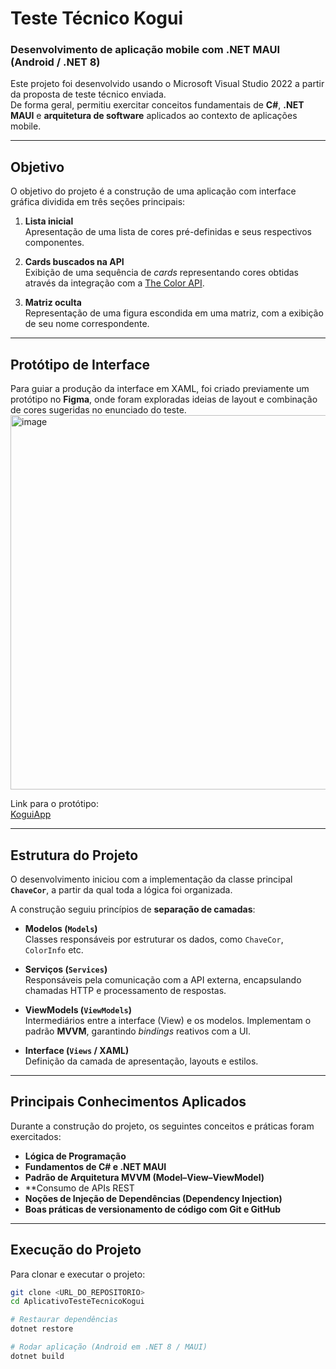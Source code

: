 # Teste Técnico Kogui

### Desenvolvimento de aplicação mobile com .NET MAUI (Android / .NET 8)

Este projeto foi desenvolvido usando o Microsoft Visual Studio 2022 a partir da proposta de teste técnico enviada.  
De forma geral, permitiu exercitar conceitos fundamentais de **C#**, **.NET MAUI** e **arquitetura de software** aplicados ao contexto de aplicações mobile.

---

## Objetivo

O objetivo do projeto é a construção de uma aplicação com interface gráfica dividida em três seções principais:

1. **Lista inicial**  
   Apresentação de uma lista de cores pré-definidas e seus respectivos componentes.

2. **Cards buscados na API**  
   Exibição de uma sequência de *cards* representando cores obtidas através da integração com a [The Color API](https://www.thecolorapi.com/).

3. **Matriz oculta**  
   Representação de uma figura escondida em uma matriz, com a exibição de seu nome correspondente.

---

## Protótipo de Interface

Para guiar a produção da interface em XAML, foi criado previamente um protótipo no **Figma**, onde foram exploradas ideias de layout e combinação de cores sugeridas no enunciado do teste.  
<img width="989" height="599" alt="image" src="https://github.com/user-attachments/assets/bd40f4bf-a5fe-40d0-bcc9-19a25c50e4b1" />

Link para o protótipo:  
[KoguiApp](https://www.figma.com/proto/ma71HgJPr08EItZ1Dp1i9L/KoguiApp?node-id=0-1&t=6fgjSg56FoMgFd2P-1)

---

## Estrutura do Projeto

O desenvolvimento iniciou com a implementação da classe principal **`ChaveCor`**, a partir da qual toda a lógica foi organizada.  

A construção seguiu princípios de **separação de camadas**:

- **Modelos (`Models`)**  
  Classes responsáveis por estruturar os dados, como `ChaveCor`, `ColorInfo` etc.

- **Serviços (`Services`)**  
  Responsáveis pela comunicação com a API externa, encapsulando chamadas HTTP e processamento de respostas.

- **ViewModels (`ViewModels`)**  
  Intermediários entre a interface (View) e os modelos. Implementam o padrão **MVVM**, garantindo *bindings* reativos com a UI.

- **Interface (`Views` / XAML)**  
  Definição da camada de apresentação, layouts e estilos.

---

## Principais Conhecimentos Aplicados

Durante a construção do projeto, os seguintes conceitos e práticas foram exercitados:

- **Lógica de Programação**  
- **Fundamentos de C# e .NET MAUI**  
- **Padrão de Arquitetura MVVM (Model–View–ViewModel)**  
- **Consumo de APIs REST 
- **Noções de Injeção de Dependências (Dependency Injection)**  
- **Boas práticas de versionamento de código com Git e GitHub**  

---

## Execução do Projeto

Para clonar e executar o projeto:

```bash
git clone <URL_DO_REPOSITORIO>
cd AplicativoTesteTecnicoKogui

# Restaurar dependências
dotnet restore

# Rodar aplicação (Android em .NET 8 / MAUI)
dotnet build
